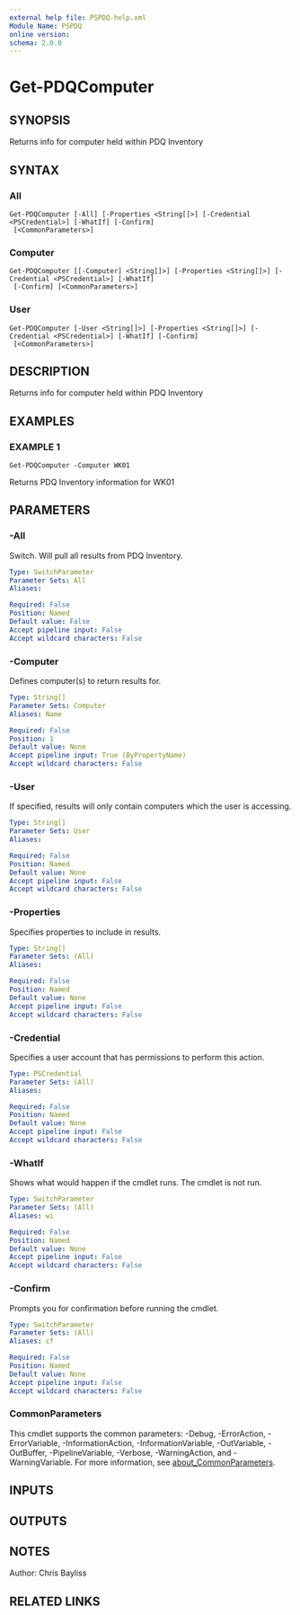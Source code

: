 ```yaml
---
external help file: PSPDQ-help.xml
Module Name: PSPDQ
online version:
schema: 2.0.0
---
```


# Get-PDQComputer

## SYNOPSIS
Returns info for computer held within PDQ Inventory

## SYNTAX

### All
```
Get-PDQComputer [-All] [-Properties <String[]>] [-Credential <PSCredential>] [-WhatIf] [-Confirm]
 [<CommonParameters>]
```

### Computer
```
Get-PDQComputer [[-Computer] <String[]>] [-Properties <String[]>] [-Credential <PSCredential>] [-WhatIf]
 [-Confirm] [<CommonParameters>]
```

### User
```
Get-PDQComputer [-User <String[]>] [-Properties <String[]>] [-Credential <PSCredential>] [-WhatIf] [-Confirm]
 [<CommonParameters>]
```

## DESCRIPTION
Returns info for computer held within PDQ Inventory

## EXAMPLES

### EXAMPLE 1
```
Get-PDQComputer -Computer WK01
```

Returns PDQ Inventory information for WK01

## PARAMETERS

### -All
Switch.
Will pull all results from PDQ Inventory.

```yaml
Type: SwitchParameter
Parameter Sets: All
Aliases:

Required: False
Position: Named
Default value: False
Accept pipeline input: False
Accept wildcard characters: False
```

### -Computer
Defines computer(s) to return results for.

```yaml
Type: String[]
Parameter Sets: Computer
Aliases: Name

Required: False
Position: 1
Default value: None
Accept pipeline input: True (ByPropertyName)
Accept wildcard characters: False
```

### -User
If specified, results will only contain computers which the user is accessing.

```yaml
Type: String[]
Parameter Sets: User
Aliases:

Required: False
Position: Named
Default value: None
Accept pipeline input: False
Accept wildcard characters: False
```

### -Properties
Specifies properties to include in results.

```yaml
Type: String[]
Parameter Sets: (All)
Aliases:

Required: False
Position: Named
Default value: None
Accept pipeline input: False
Accept wildcard characters: False
```

### -Credential
Specifies a user account that has permissions to perform this action.

```yaml
Type: PSCredential
Parameter Sets: (All)
Aliases:

Required: False
Position: Named
Default value: None
Accept pipeline input: False
Accept wildcard characters: False
```

### -WhatIf
Shows what would happen if the cmdlet runs.
The cmdlet is not run.

```yaml
Type: SwitchParameter
Parameter Sets: (All)
Aliases: wi

Required: False
Position: Named
Default value: None
Accept pipeline input: False
Accept wildcard characters: False
```

### -Confirm
Prompts you for confirmation before running the cmdlet.

```yaml
Type: SwitchParameter
Parameter Sets: (All)
Aliases: cf

Required: False
Position: Named
Default value: None
Accept pipeline input: False
Accept wildcard characters: False
```

### CommonParameters
This cmdlet supports the common parameters: -Debug, -ErrorAction, -ErrorVariable, -InformationAction, -InformationVariable, -OutVariable, -OutBuffer, -PipelineVariable, -Verbose, -WarningAction, and -WarningVariable. For more information, see [about_CommonParameters](http://go.microsoft.com/fwlink/?LinkID=113216).

## INPUTS

## OUTPUTS

## NOTES
Author: Chris Bayliss

## RELATED LINKS

